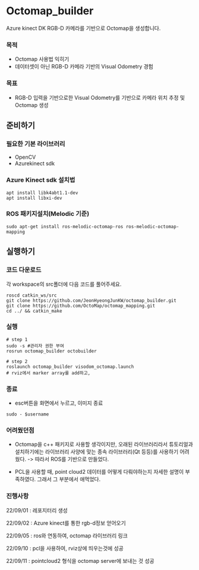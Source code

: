 # Octomap_builder
Azure kinect DK RGB-D 카메라를 기반으로 Octomap을 생성합니다. 

### 목적 
- Octomap 사용법 익히기
- 데이터셋이 아닌 RGB-D 카메라 기반의 Visual Odometry 경험

### 목표
- RGB-D 입력을 기반으로한 Visual Odometry를 기반으로 카메라 위치 추정 및 Octomap 생성


## 준비하기

### 필요한 기본 라이브러리 
- OpenCV 
- Azurekinect sdk

### Azure Kinect sdk 설치법

``` 
apt install libk4abt1.1-dev
apt install libxi-dev
```

### ROS 패키지설치(Melodic 기준)

```
sudo apt-get install ros-melodic-octomap-ros ros-melodic-octomap-mapping
```

## 실행하기 

### 코드 다운로드

각 workspace의 src폴더에 다음 코드를 풀어주세요.

```
roscd catkin_ws/src
git clone https://github.com/JeonHyeongJunKW/octomap_builder.git
git clone https://github.com/OctoMap/octomap_mapping.git
cd ../ && catkin_make
```

### 실행
```
# step 1
sudo -s #관리자 권한 부여
rosrun octomap_builder octobuilder

# step 2
roslaunch octomap_builder visodom_octomap.launch
# rviz에서 marker array를 add하고,  
```

### 종료 
- esc버튼을 화면에서 누르고, 이미지 종료
```
sudo - $username
```
### 어려웠던점

- Octomap을 c++ 패키지로 사용할 생각이지만, 오래된 라이브러리라서 튜토리얼과 설치하기에는 라이브러리 사양에 맞는 종속 라이브러리(Qt 등등)를 사용하기 어려웠다.
    -> 따라서 ROS를 기반으로 만들었다.

- PCL을 사용할 때, point cloud2 데이터를 어떻게 다뤄야하는지 자세한 설명이 부족하였다. 그래서 그 부분에서 애먹었다. 

### 진행사항

22/09/01 : 레포지터리 생성

22/09/02 : Azure kinect를 통한 rgb-d정보 얻어오기

22/09/05 : ros와 연동하여, octomap 라이브러리 링크 

22/09/10 : pcl을 사용하여, rviz상에 띄우는것에 성공

22/09/11 : pointcloud2 형식을 octomap server에 보내는 것 성공